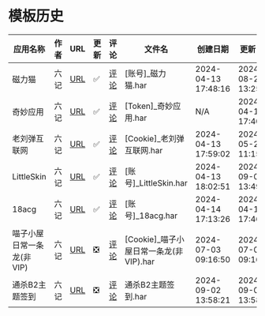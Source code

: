 # 模板历史

| 应用名称 | 作者 | URL | 更新 | 评论 | 文件名 | 创建日期 | 更新日期 | 版本 |
| --- | --- | --- | --- | --- | --- | --- | --- | --- |
| 磁力猫 | 六记 | [URL](https://raw.githubusercontent.com/ACG-Q/qd-templates/main/har/[账号]_磁力猫.har) | ✅ | [评论](https://github.com/ACG-Q/qd-templates/issues/1) | [账号]_磁力猫.har | 2024-04-13 17:48:16 | 2024-08-20 13:25:58 | 20240820 |
| 奇妙应用 | 六记 | [URL](https://raw.githubusercontent.com/ACG-Q/qd-templates/main/har/[Token]_奇妙应用.har) | ✅ | [评论](https://github.com/ACG-Q/qd-templates/issues/3) | [Token]_奇妙应用.har | N/A | 2024-04-13 17:40:12 | 20240413 |
| 老刘弹互联网 | 六记 | [URL](https://raw.githubusercontent.com/ACG-Q/qd-templates/main/har/[Cookie]_老刘弹互联网.har) | ✅ | [评论](https://github.com/ACG-Q/qd-templates/issues/8) | [Cookie]_老刘弹互联网.har | 2024-04-13 17:59:02 | 2024-05-23 11:15:50 | 20240523 |
| LittleSkin | 六记 | [URL](https://raw.githubusercontent.com/ACG-Q/qd-templates/main/har/[账号]_LittleSkin.har) | ✅ | [评论](https://github.com/ACG-Q/qd-templates/issues/10) | [账号]_LittleSkin.har | 2024-04-13 18:02:51 | 2024-09-02 13:49:55 | 20240902 |
| 18acg | 六记 | [URL](https://raw.githubusercontent.com/ACG-Q/qd-templates/main/har/[账号]_18acg.har) | ✅ | [评论](https://github.com/ACG-Q/qd-templates/issues/12) | [账号]_18acg.har | 2024-04-14 17:13:26 | 2024-04-14 17:46:31 | 20240414 |
| 喵子小屋日常一条龙(非VIP) | 六记 | [URL](https://raw.githubusercontent.com/ACG-Q/qd-templates/main/har/[Cookie]_喵子小屋日常一条龙(非VIP).har) | ❎ | [评论](https://github.com/ACG-Q/qd-templates/issues/18) | [Cookie]_喵子小屋日常一条龙(非VIP).har | 2024-07-03 09:16:50 | 2024-07-03 09:16:50 | 20240703 |
| 通杀B2主题签到 | 六记 | [URL](https://raw.githubusercontent.com/ACG-Q/qd-templates/main/har/通杀B2主题签到.har) | ❎ | [评论](https://github.com/ACG-Q/qd-templates/issues/22) | 通杀B2主题签到.har | 2024-09-02 13:58:21 | 2024-09-02 13:58:21 | 20240902 |
